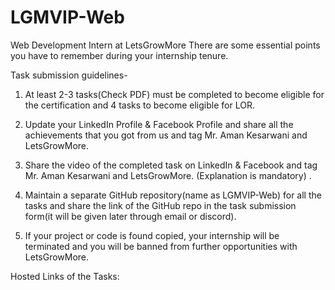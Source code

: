 # LGMVIP-Web

Web Development Intern at LetsGrowMore There are some essential points you have to remember during your internship tenure.

Task submission guidelines-

  1) At least 2-3 tasks(Check PDF) must be completed to become eligible for the certification and 4 tasks to become eligible for LOR.

  2) Update your LinkedIn Profile & Facebook Profile and share all the achievements that you got from us and tag Mr. Aman Kesarwani and LetsGrowMore.

  3) Share the video of the completed task on LinkedIn & Facebook and tag Mr. Aman Kesarwani and LetsGrowMore. (Explanation is mandatory) .

  4) Maintain a separate GitHub repository(name as LGMVIP-Web) for all the tasks and share the link of the GitHub repo in the task submission form(it will be given          later through email or discord).

  5) If your project or code is found copied, your internship will be terminated and you will be banned from further opportunities with LetsGrowMore.
  
Hosted Links of the Tasks:<br>
